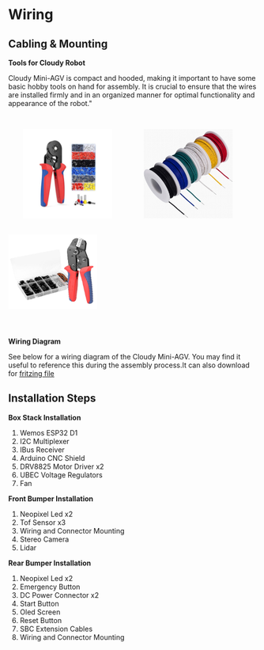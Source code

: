 # Wiring
## Cabling & Mounting
**Tools for Cloudy Robot**

Cloudy Mini-AGV is compact and hooded, making it important to have some basic hobby tools on hand for assembly. It is crucial to ensure that the wires are installed firmly and in an organized manner for optimal functionality and appearance of the robot."

<img style="width:180px; height:180px; margin:30px;" src="https://raw.githubusercontent.com/robolaunch/trademark/main/repository-media/cloudy/images/terminal_splicer.jpg"/>
<img style="width:180px; height:180px;  margin:30px;" src="https://raw.githubusercontent.com/robolaunch/trademark/main/repository-media/cloudy/images/colored_cable_5pcs.jpg"/>
<img style="width:180px; height:150px; margin-bottom:40px;" src="https://raw.githubusercontent.com/robolaunch/trademark/main/repository-media/cloudy/images/2.54_splicer.jpg"/>

**Wiring Diagram**

See below for a wiring diagram of the Cloudy Mini-AGV. You may find it useful to reference this during the assembly process.It can also download for <a href="https://github.com/robolaunch/trademark/blob/main/repository-media/cloudy/cloudy_hardware8.fzz">fritzing file</a>

## Installation Steps

**Box Stack Installation**


1. Wemos ESP32 D1
2. I2C Multiplexer
3. IBus Receiver
4. Arduino CNC Shield
5. DRV8825 Motor Driver x2
6. UBEC Voltage Regulators
7. Fan 

**Front Bumper Installation**

1. Neopixel Led x2
2. Tof Sensor x3
3. Wiring and Connector Mounting
4. Stereo Camera
5. Lidar

**Rear Bumper Installation**

1. Neopixel Led x2
2. Emergency Button
3. DC Power Connector x2
4. Start Button
5. Oled Screen
6. Reset Button
7. SBC Extension Cables
8. Wiring and Connector Mounting


